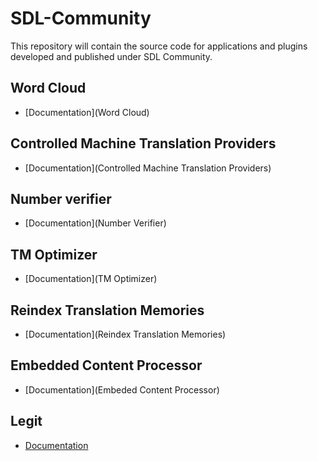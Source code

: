 SDL-Community
=============

This repository will contain the source code for applications and plugins developed and published under SDL Community.

## Word Cloud
* [Documentation](Word Cloud)

## Controlled Machine Translation Providers
* [Documentation](Controlled Machine Translation Providers)

## Number verifier
* [Documentation](Number Verifier)

## TM Optimizer
* [Documentation](TM Optimizer)

## Reindex Translation Memories
* [Documentation](Reindex Translation Memories)

## Embedded Content Processor
* [Documentation](Embeded Content Processor)

## Legit
* [Documentation](Legit)
